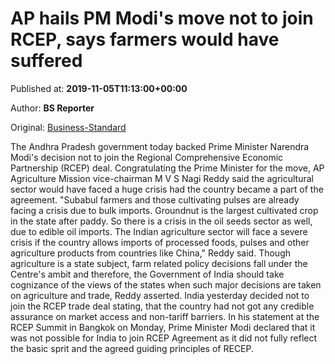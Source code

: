 
# AP hails PM Modi's move not to join RCEP, says farmers would have suffered

Published at: **2019-11-05T11:13:00+00:00**

Author: **BS Reporter**

Original: [Business-Standard](https://www.business-standard.com/article/economy-policy/ap-hails-pm-modi-s-move-not-to-join-rcep-says-farmers-would-have-suffered-119110501080_1.html)

The Andhra Pradesh government today backed Prime Minister Narendra Modi's decision not to join the Regional Comprehensive Economic Partnership (RCEP) deal. Congratulating the Prime Minister for the move, AP Agriculture Mission vice-chairman M V S Nagi Reddy said the agricultural sector would have faced a huge crisis had the country became a part of the agreement. "Subabul farmers and those cultivating pulses are already facing a crisis due to bulk imports. Groundnut is the largest cultivated crop in the state after paddy. So there is a crisis in the oil seeds sector as well, due to edible oil imports. The Indian agriculture sector will face a severe crisis if the country allows imports of processed foods, pulses and other agriculture products from countries like China," Reddy said. Though agriculture is a state subject, farm related policy decisions fall under the Centre's ambit and therefore, the Government of India should take cognizance of the views of the states when such major decisions are taken on agriculture and trade, Reddy asserted. India yesterday decided not to join the RCEP trade deal stating, that the country had not got any credible assurance on market access and non-tariff barriers. In his statement at the RCEP Summit in Bangkok on Monday, Prime Minister Modi declared that it was not possible for India to join RCEP Agreement as it did not fully reflect the basic sprit and the agreed guiding principles of RECEP.
